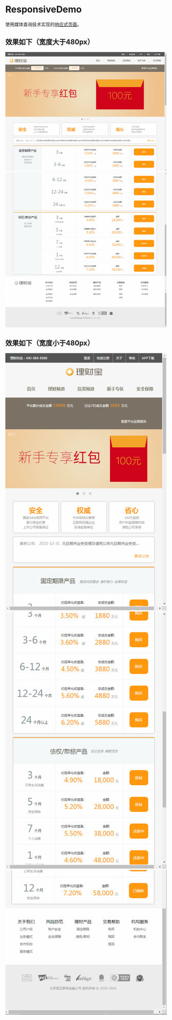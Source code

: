 # ResponsiveDemo
使用媒体查询技术实现的[响应式页面](https://dianminggui.github.io/ResponsiveDemo/index.html)。

## 效果如下（宽度大于480px）
![响应式页面](https://github.com/dianminggui/ResponsiveDemo/blob/master/image/respon1.png)<br />
![响应式页面](https://github.com/dianminggui/ResponsiveDemo/blob/master/image/respon2.png)<br />
![响应式页面](https://github.com/dianminggui/ResponsiveDemo/blob/master/image/respon3.png)<br />
## 效果如下（宽度小于480px）
![响应式页面](https://github.com/dianminggui/ResponsiveDemo/blob/master/image/respon4.png)<br />
![响应式页面](https://github.com/dianminggui/ResponsiveDemo/blob/master/image/respon5.png)<br />
![响应式页面](https://github.com/dianminggui/ResponsiveDemo/blob/master/image/respon6.png)<br />
